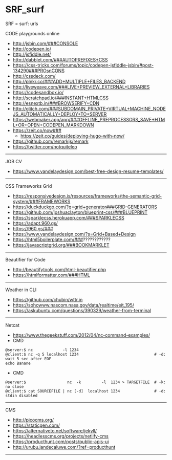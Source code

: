 # SRF_surf
SRF = surf: urls


CODE playgrounds online 
- http://jsbin.com/###CONSOLE
- http://codepen.io/
- http://jsfiddle.net/
- http://dabblet.com/###AUTOPREFIXES+CSS
- https://css-tricks.com/forums/topic/codepen-jsfiddle-jsbin/#post-134290###PROsnCONS
- http://cssdeck.com/
- http://plnkr.co/###ADD+MULTIPLE+FILES_BACKEND
- http://liveweave.com/###LIVE+PREVIEW_EXTERNAL+LIBRARIES
- https://codesandbox.io/
- http://scratchpad.io/###INSTANT+HTMLCSS
- http://esnextb.in/###BROWSERIFY+CDN
- http://glitch.com/###SUBDOMAIN_PRIVATE+VIRTUAL+MACHINE_NODEJS_AUTOMATICALLY+DEPLOY+TO+SERVER
- https://webmaker.app/app/###OFFLINE_PREPROCESSORS_SAVE+HTML+OR+OPEN+CODEPEN_MARKDOWN
- https://zeit.co/now###
  - https://zeit.co/guides/deploying-hugo-with-now/
- https://github.com/remarkjs/remark
- https://twitter.com/notquiteleo

------------------------------------------------------------------------

JOB CV

- https://www.vandelaydesign.com/best-free-design-resume-templates/

------------------------------------------------------------------------

CSS Frameworks Grid

- https://responsivedesign.is/resources/frameworks/the-semantic-grid-system/###FRAMEWORKS
- https://duckduckgo.com/?q=grid+generator###GRID-GENERATORS
- https://github.com/joshuaclayton/blueprint-css/###BLUEPRINT
- https://sparklecss.herokuapp.com/###SPARKLECSS
- https://adapt.960.gs/
- https://960.gs/###
- https://www.vandelaydesign.com/?s=Grid+Based+Design
- https://html5boilerplate.com/###????????????
- https://javascriptgrid.org/###BOOKMARKLET

------------------------------------------------------------------------

Beautifier for Code
- http://beautifytools.com/html-beautifier.php
- https://htmlformatter.com/###HTML

------------------------------------------------------------------------

Weather in CLI
- https://github.com/chubin/wttr.in
- https://sohowww.nascom.nasa.gov/data/realtime/eit_195/
- https://askubuntu.com/questions/390329/weather-from-terminal

------------------------------------------------------------------------

Netcat
- https://www.thegeekstuff.com/2012/04/nc-command-examples/
- CMD
```
@server:$ nc             -l 1234
@client:$ nc -q 5 localhost 1234                                 # -d: wait 5 sec after EOF
echo Banane
```
- CMD
```
@server:$                  nc  -k         -l  1234 > TARGETFILE  # -k: no close
@client:$ cat SOURCEFILE | nc [-d]  localhost 1234               # -d: stdin disabled
```

------------------------------------------------------------------------

CMS
- http://picocms.org/
- https://staticgen.com/
- https://alternativeto.net/software/jekyll/
- https://headlesscms.org/projects/netlify-cms
- https://producthunt.com/posts/public-apis-ui
- http://urubu.jandecaluwe.com/?ref=producthunt

------------------------------------------------------------------------






